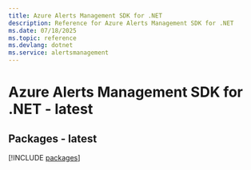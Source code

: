 ```yaml
---
title: Azure Alerts Management SDK for .NET
description: Reference for Azure Alerts Management SDK for .NET
ms.date: 07/18/2025
ms.topic: reference
ms.devlang: dotnet
ms.service: alertsmanagement
---
```

# Azure Alerts Management SDK for .NET - latest
## Packages - latest
[!INCLUDE [packages](alerts-management-index.md)]